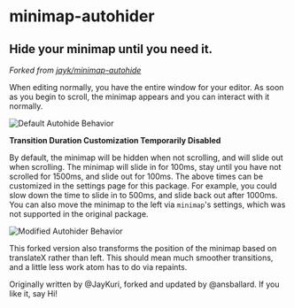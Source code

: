 # minimap-autohider

## Hide your minimap until you need it.

_Forked from [jayk/minimap-autohide](https://github.com/jayk/minimap-autohide)_

When editing normally, you have the entire window for your editor. As soon as you begin to scroll, the minimap appears and you can interact with it normally.

![Default Autohide Behavior](https://raw.githubusercontent.com/ansballard/minimap-autohider/master/gifs/autohider.gif)

**Transition Duration Customization Temporarily Disabled**

By default, the minimap will be hidden when not scrolling, and will slide out when scrolling. The minimap will slide in for 100ms, stay until you have not scrolled for 1500ms, and slide out for 100ms. The above times can be customized in the settings page for this package. For example, you could slow down the time to slide in to 500ms, and slide back out after 1000ms. You can also move the minimap to the left via `minimap`'s settings, which was not supported in the original package.

![Modified Autohider Behavior](https://raw.githubusercontent.com/ansballard/minimap-autohider/master/gifs/autohiderleft.gif)

This forked version also transforms the position of the minimap based on translateX rather than left. This should mean much smoother transitions, and a little less work atom has to do via repaints.

Originally written by @JayKuri, forked and updated by @ansballard. If you like it, say Hi!
